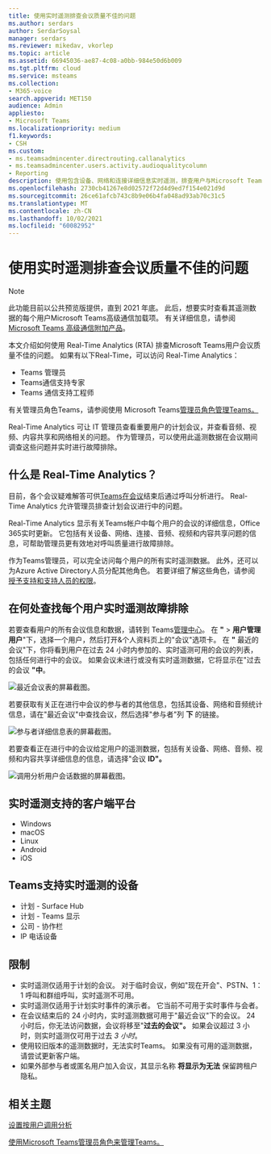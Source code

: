 ```yaml
---
title: 使用实时遥测排查会议质量不佳的问题
ms.author: serdars
author: SerdarSoysal
manager: serdars
ms.reviewer: mikedav, vkorlep
ms.topic: article
ms.assetid: 66945036-ae87-4c08-a0bb-984e50d6b009
ms.tgt.pltfrm: cloud
ms.service: msteams
ms.collection:
- M365-voice
search.appverid: MET150
audience: Admin
appliesto:
- Microsoft Teams
ms.localizationpriority: medium
f1.keywords:
- CSH
ms.custom:
- ms.teamsadmincenter.directrouting.callanalytics
- ms.teamsadmincenter.users.activity.audioqualitycolumn
- Reporting
description: 使用包含设备、网络和连接详细信息实时遥测，排查用户与Microsoft Teams的问题。
ms.openlocfilehash: 2730cb41267e8d02572f72d4d9ed7f154e021d9d
ms.sourcegitcommit: 26ce61afcb743c8b9e06b4fa048ad93ab70c31c5
ms.translationtype: MT
ms.contentlocale: zh-CN
ms.lasthandoff: 10/02/2021
ms.locfileid: "60082952"
---
```

# <a name="use-real-time-telemetry-to-troubleshoot-poor-meeting-quality"></a>使用实时遥测排查会议质量不佳的问题

> [!NOTE]
> 此功能目前以公共预览版提供，直到 2021 年底。 此后，想要实时查看其遥测数据的每个用户Microsoft Teams高级通信加载项。 有关详细信息，请参阅 [Microsoft Teams 高级通信附加产品](/MicrosoftTeams/teams-add-on-licensing/advanced-communications)。

本文介绍如何使用 Real-Time Analytics (RTA) 排查Microsoft Teams用户会议质量不佳的问题。 如果有以下Real-Time，可以访问 Real-Time Analytics：

- Teams 管理员
- Teams通信支持专家
- Teams 通信支持工程师

有关管理员角色Teams，请参阅使用 Microsoft Teams[管理员角色管理Teams。](/MicrosoftTeams/using-admin-roles)

Real-Time Analytics 可让 IT 管理员查看重要用户的计划会议，并查看音频、视频、内容共享和网络相关的问题。 作为管理员，可以使用此遥测数据在会议期间调查这些问题并实时进行故障排除。

## <a name="what-is-real-time-analytics"></a>什么是 Real-Time Analytics？

目前，各个会议疑难解答可供[Teams在会议](use-call-analytics-to-troubleshoot-poor-call-quality.md)结束后通过呼叫分析进行。 Real-Time Analytics 允许管理员排查计划会议进行中的问题。

Real-Time Analytics 显示有关Teams帐户中每个用户的会议的详细信息，Office 365实时更新。 它包括有关设备、网络、连接、音频、视频和内容共享问题的信息，可帮助管理员更有效地对呼叫质量进行故障排除。

作为Teams管理员，可以完全访问每个用户的所有实时遥测数据。 此外，还可以为Azure Active Directory人员分配其他角色。 若要详细了解这些角色，请参阅 [授予支持和支持人员的权限](set-up-call-analytics.md#give-permission-to-support-and-helpdesk-staff)。

## <a name="where-to-find-per-user-real-time-troubleshooting-telemetry"></a>在何处查找每个用户实时遥测故障排除

若要查看用户的所有会议信息和数据，请转到 Teams[管理中心](https://admin.teams.microsoft.com)。 在 **"**  >  **用户管理用户**"下，选择一个用户，然后打开&个人资料页上的"会议"选项卡。 在 **"** 最近的会议"下，你将看到用户在过去 24 小时内参加的、实时遥测可用的会议的列表，包括任何进行中的会议。 如果会议未进行或没有实时遥测数据，它将显示在"过去的会议 **"中**。

![最近会议表的屏幕截图。](media/recent-meetings.png)

若要获取有关正在进行中会议的参与者的其他信息，包括其设备、网络和音频统计信息，请在"最近会议"中查找会议，然后选择"参与者"列 **下** 的链接。

![参与者详细信息表的屏幕截图。](media/participant-details.png)

若要查看正在进行中的会议给定用户的遥测数据，包括有关设备、网络、音频、视频和内容共享详细信息的信息，请选择"会议 **ID"。**

![调用分析用户会话数据的屏幕截图。](media/real-time-telemetry.png)

## <a name="client-platforms-supported-for-real-time-telemetry"></a>实时遥测支持的客户端平台

- Windows
- macOS
- Linux
- Android
- iOS

## <a name="teams-devices-with-support-for-real-time-telemetry"></a>Teams支持实时遥测的设备

- 计划 - Surface Hub
- 计划 - Teams 显示
- 公司 - 协作栏
- IP 电话设备

## <a name="limitations"></a>限制

- 实时遥测仅适用于计划的会议。 对于临时会议，例如"现在开会"、PSTN、1：1 呼叫和群组呼叫，实时遥测不可用。
- 实时遥测仅适用于计划实时事件的演示者。 它当前不可用于实时事件与会者。
- 在会议结束后的 24 小时内，实时遥测数据可用于"最近会议"下的会议。 24 小时后，你无法访问数据，会议将移至"**过去的会议"。** 如果会议超过 3 小时，则实时遥测仅可用于过去 *3 小时*。
- 使用较旧版本的遥测数据时，无法实时Teams。 如果没有可用的遥测数据，请尝试更新客户端。
- 如果外部参与者或匿名用户加入会议，其显示名称 **将显示为无法** 保留跨租户隐私。

## <a name="related-topics"></a>相关主题

[设置按用户调用分析](set-up-call-analytics.md)

[使用Microsoft Teams管理员角色来管理Teams。](/MicrosoftTeams/using-admin-roles)
